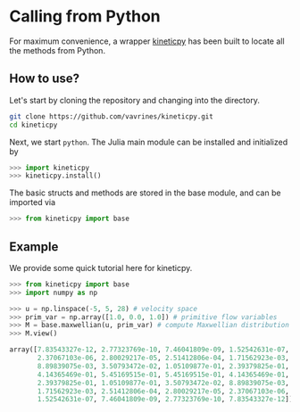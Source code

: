 # Calling from Python 

For maximum convenience, a wrapper [kineticpy](https://github.com/vavrines/kineticpy) has been built to locate all the methods from Python.

## How to use?

Let's start by cloning the repository and changing into the directory.
```bash
git clone https://github.com/vavrines/kineticpy.git
cd kineticpy
```

Next, we start `python`.
The Julia main module can be installed and initialized by
```python
>>> import kineticpy
>>> kineticpy.install()
```

The basic structs and methods are stored in the base module, and can be imported via
```python
>>> from kineticpy import base
```

## Example

We provide some quick tutorial here for kineticpy.

```python
>>> from kineticpy import base
>>> import numpy as np

>>> u = np.linspace(-5, 5, 28) # velocity space
>>> prim_var = np.array([1.0, 0.0, 1.0]) # primitive flow variables
>>> M = base.maxwellian(u, prim_var) # compute Maxwellian distribution
>>> M.view()

array([7.83543327e-12, 2.77323769e-10, 7.46041809e-09, 1.52542631e-07,
       2.37067103e-06, 2.80029217e-05, 2.51412806e-04, 1.71562923e-03,
       8.89839075e-03, 3.50793472e-02, 1.05109877e-01, 2.39379825e-01,
       4.14365469e-01, 5.45169515e-01, 5.45169515e-01, 4.14365469e-01,
       2.39379825e-01, 1.05109877e-01, 3.50793472e-02, 8.89839075e-03,
       1.71562923e-03, 2.51412806e-04, 2.80029217e-05, 2.37067103e-06,
       1.52542631e-07, 7.46041809e-09, 2.77323769e-10, 7.83543327e-12])
```